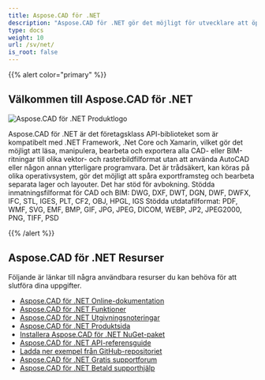 ```yaml
---
title: Aspose.CAD för .NET
description: "Aspose.CAD för .NET gör det möjligt för utvecklare att öppna, läsa och bearbeta AutoCAD DWG, DXF, DWT och andra CAD- och BIM-filformat, såsom: DGN, DWF, DWFX, IFC, STL, IGES, PLT, CF2, OBJ, HPGL, IGS."
type: docs
weight: 10
url: /sv/net/
is_root: false
---
```


{{% alert color="primary" %}}

## **Välkommen till Aspose.CAD för .NET**

![Aspose.CAD för .NET Produktlogo](/cad/_assets/home_1.png)

Aspose.CAD för .NET är det företagsklass API-biblioteket som är kompatibelt med .NET Framework, .Net Core och Xamarin, vilket gör det möjligt att läsa, manipulera, bearbeta och exportera alla CAD- eller BIM-ritningar till olika vektor- och rasterbildfilformat utan att använda AutoCAD eller någon annan ytterligare programvara. 
Det är trådsäkert, kan köras på olika operativsystem, gör det möjligt att spåra exportframsteg och bearbeta separata lager och layouter. Det har stöd för avbokning. 
Stödda inmatningsfilformat för CAD och BIM: DWG, DXF, DWT, DGN, DWF, DWFX, IFC, STL, IGES, PLT, CF2, OBJ, HPGL, IGS 
Stödda utdatafilformat: PDF, WMF, SVG, EMF, BMP, GIF, JPG, JPEG, DICOM, WEBP, JP2, JPEG2000, PNG, TIFF, PSD

{{% /alert %}}

## **Aspose.CAD för .NET Resurser**

Följande är länkar till några användbara resurser du kan behöva för att slutföra dina uppgifter.

- [Aspose.CAD för .NET Online-dokumentation](/sv/cad/net/)
- [Aspose.CAD för .NET Funktioner](/sv/cad/net/features/)
- [Aspose.CAD för .NET Utgivningsnoteringar](https://releases.aspose.com/cad/net/release-notes/)
- [Aspose.CAD för .NET Produktsida](https://products.aspose.com/cad/net/)
- [Installera Aspose.CAD för .NET NuGet-paket](https://www.nuget.org/packages/Aspose.CAD/)
- [Aspose.CAD för .NET API-referensguide](https://reference.aspose.com/cad/net)
- [Ladda ner exempel från GitHub-repositoriet](https://github.com/aspose-cad/Aspose.CAD-for-.NET)
- [Aspose.CAD för .NET Gratis supportforum](https://forum.aspose.com/c/cad/19)
- [Aspose.CAD för .NET Betald supporthjälp](https://helpdesk.aspose.com/)
